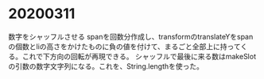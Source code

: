 
# 20200311

数字をシャッフルさせる
spanを回数分作成し、transformのtranslateYをspanの個数とliの高さをかけたものに負の値を付けて、まるごと全部上に持ってくる。これで下方向の回転が再現できる。
シャッフルで最後に来る数はmakeSlotの引数の数字文字列になる。これを、String.lengthを使った。